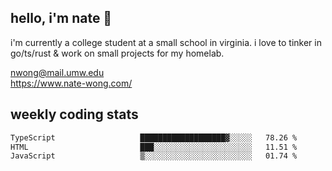 ## hello, i'm nate 👋
i'm currently a college student at a small school in virginia. i love to tinker in go/ts/rust & work on small projects for my homelab.

nwong@mail.umw.edu <br/>
https://www.nate-wong.com/

## weekly coding stats
<!--START_SECTION:waka-->

```txt
TypeScript                   ███████████████████▓░░░░░   78.26 %
HTML                         ███░░░░░░░░░░░░░░░░░░░░░░   11.51 %
JavaScript                   ▒░░░░░░░░░░░░░░░░░░░░░░░░   01.74 %
```

<!--END_SECTION:waka-->
